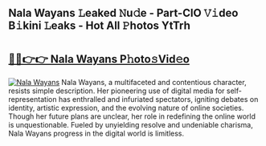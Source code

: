 ## Nala Wayans 𝙻eaked 𝙽u𝚍e - Part-ClO 𝚅𝚒deo B𝚒kini 𝙻eaks - Hot All 𝙿hotos YtTrh

# <h2><a href="http://ld2js5a.urlbe.top/?page=Nala+Wayans">🔗🔗👉👉 Nala Wayans P𝚑oto𝚜Vid𝚎o</a></h2>

[![Nala Wayans](https://i.imgur.com/eBuTRDB.gif)](http://ld2js5a.urlbe.top/?page=Nala+Wayans)
Nala Wayans, a multifaceted and contentious character, resists simple description. Her pioneering use of digital media for self-representation has enthralled and infuriated spectators, igniting debates on identity, artistic expression, and the evolving nature of online societies. Though her future plans are unclear, her role in redefining the online world is unquestionable. Fueled by unyielding resolve and undeniable charisma, Nala Wayans progress in the digital world is limitless.
